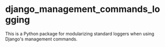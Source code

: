 # django_management_commands_logging
This is a Python package for modularizing standard loggers when using Django's management commands.
